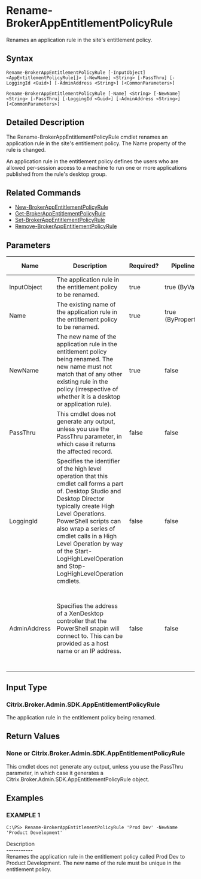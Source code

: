 ﻿# Rename-BrokerAppEntitlementPolicyRule

   Renames an application rule in the site's entitlement policy.

## Syntax
```
Rename-BrokerAppEntitlementPolicyRule [-InputObject] <AppEntitlementPolicyRule[]> [-NewName] <String> [-PassThru] [-LoggingId <Guid>] [-AdminAddress <String>] [<CommonParameters>]

Rename-BrokerAppEntitlementPolicyRule [-Name] <String> [-NewName] <String> [-PassThru] [-LoggingId <Guid>] [-AdminAddress <String>] [<CommonParameters>]
```

## Detailed Description
   The Rename-BrokerAppEntitlementPolicyRule cmdlet renames an application rule in the site's entitlement policy. The Name property of the rule is changed.

An application rule in the entitlement policy defines the users who are allowed per-session access to a machine to run one or more applications published from the rule's desktop group.

## Related Commands
  * [New-BrokerAppEntitlementPolicyRule](New-BrokerAppEntitlementPolicyRule/)
  * [Get-BrokerAppEntitlementPolicyRule](Get-BrokerAppEntitlementPolicyRule/)
  * [Set-BrokerAppEntitlementPolicyRule](Set-BrokerAppEntitlementPolicyRule/)
  * [Remove-BrokerAppEntitlementPolicyRule](Remove-BrokerAppEntitlementPolicyRule/)
## Parameters

| Name   | Description | Required? | Pipeline Input | Default Value |
| --- | --- | --- | --- | --- |
| InputObject | The application rule in the entitlement policy to be renamed. | true | true (ByValue) |  |
| Name | The existing name of the application rule in the entitlement policy to be renamed. | true | true (ByPropertyName) |  |
| NewName | The new name of the application rule in the entitlement policy being renamed. The new name must not match that of any other existing rule in the policy (irrespective of whether it is a desktop or application rule). | true | false |  |
| PassThru | This cmdlet does not generate any output, unless you use the PassThru parameter, in which case it returns the affected record. | false | false | False |
| LoggingId | Specifies the identifier of the high level operation that this cmdlet call forms a part of. Desktop Studio and Desktop Director typically create High Level Operations. PowerShell scripts can also wrap a series of cmdlet calls in a High Level Operation by way of the Start-LogHighLevelOperation and Stop-LogHighLevelOperation cmdlets. | false | false |  |
| AdminAddress | Specifies the address of a XenDesktop controller that the PowerShell snapin will connect to. This can be provided as a host name or an IP address. | false | false | Localhost. Once a value is provided by any cmdlet, this value will become the default. |

## Input Type
### Citrix.Broker.Admin.SDK.AppEntitlementPolicyRule
   The application rule in the entitlement policy being renamed.
## Return Values
### None or Citrix.Broker.Admin.SDK.AppEntitlementPolicyRule
   This cmdlet does not generate any output, unless you use the PassThru parameter, in which case it generates a Citrix.Broker.Admin.SDK.AppEntitlementPolicyRule object.
## Examples

### EXAMPLE 1
```
C:\PS> Rename-BrokerAppEntitlementPolicyRule 'Prod Dev' -NewName 'Product Development'
```
   Description<br>-----------<br>Renames the application rule in the entitlement policy called Prod Dev to Product Development. The new name of the rule must be unique in the entitlement policy.
